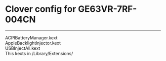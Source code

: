 # Clover config for GE63VR-7RF-004CN
******
>
  ACPIBatteryManager.kext  
  AppleBacklightInjector.kext  
  USBInjectAll.kext  
This kexts in /Library/Extensions/
